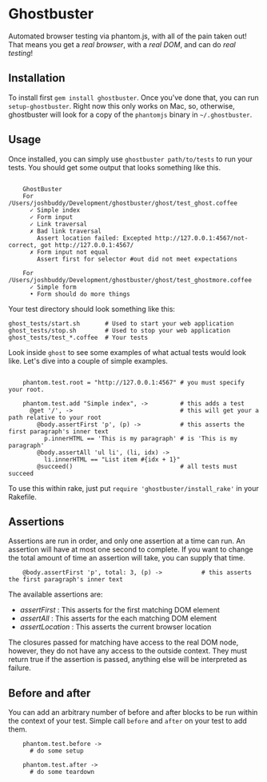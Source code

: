 # Ghostbuster

Automated browser testing via phantom.js, with all of the pain taken out! That means you get a *real browser*, with a *real DOM*, and can do *real testing*!

## Installation

To install first `gem install ghostbuster`. Once you've done that, you can run `setup-ghostbuster`. Right now this only works on Mac, so, otherwise, ghostbuster will look for a copy of the `phantomjs` binary in `~/.ghostbuster`.

## Usage

Once installed, you can simply use `ghostbuster path/to/tests` to run your tests. You should get some output that looks something like this.

~~~~

    GhostBuster
    For /Users/joshbuddy/Development/ghostbuster/ghost/test_ghost.coffee
      ✓ Simple index
      ✓ Form input
      ✓ Link traversal
      ✗ Bad link traversal
        Assert location failed: Excepted http://127.0.0.1:4567/not-correct, got http://127.0.0.1:4567/
      ✗ Form input not equal
        Assert first for selector #out did not meet expectations

    For /Users/joshbuddy/Development/ghostbuster/ghost/test_ghostmore.coffee
      ✓ Simple form
      • Form should do more things

~~~~

Your test directory should look something like this:

    ghost_tests/start.sh       # Used to start your web application
    ghost_tests/stop.sh        # Used to stop your web application
    ghost_tests/test_*.coffee  # Your tests
    
Look inside `ghost` to see some examples of what actual tests would look like. Let's dive into a couple of simple examples.

~~~~

    phantom.test.root = "http://127.0.0.1:4567" # you must specify your root.

    phantom.test.add "Simple index", ->         # this adds a test
      @get '/', ->                              # this will get your a path relative to your root
        @body.assertFirst 'p', (p) ->           # this asserts the first paragraph's inner text
          p.innerHTML == 'This is my paragraph' # is 'This is my paragraph'
        @body.assertAll 'ul li', (li, idx) ->
          li.innerHTML == "List item #{idx + 1}"
        @succeed()                              # all tests must succeed

~~~~

To use this within rake, just put `require 'ghostbuster/install_rake'` in your Rakefile.

## Assertions

Assertions are run in order, and only one assertion at a time can run. An assertion will have at most one second to complete. If you want to change the total amount of time an assertion will take, you can supply that time.

~~~~
    @body.assertFirst 'p', total: 3, (p) ->           # this asserts the first paragraph's inner text
~~~~

The available assertions are:

* _assertFirst_ : This asserts for the first matching DOM element
* _assertAll_ : This asserts for the each matching DOM element
* _assertLocation_ : This asserts the current browser location

The closures passed for matching have access to the real DOM node, however, they do not have any access to the outside context. They must return true if the assertion is passed, anything else will be interpreted as failure.

## Before and after

You can add an arbitrary number of before and after blocks to be run within the context of your test. Simple call `before` and `after` on your test to add them.

~~~~
    phantom.test.before ->
      # do some setup

    phantom.test.after ->
      # do some teardown
~~~~
